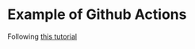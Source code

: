 # Example of Github Actions

Following [this tutorial](https://www.linkedin.com/learning/learning-github-actions-2)
